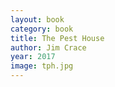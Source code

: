 ```yaml
---
layout: book
category: book
title: The Pest House
author: Jim Crace
year: 2017
image: tph.jpg
---
```

